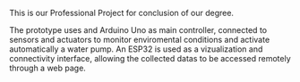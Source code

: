 This is our Professional Project for conclusion of our degree.

The prototype uses and Arduino Uno as main controller, connected to sensors and actuators to monitor enviromental conditions
and activate automatically a water pump. An ESP32 is used as a vizualization and connectivity interface, allowing the collected datas to be accessed remotely through a web page.
